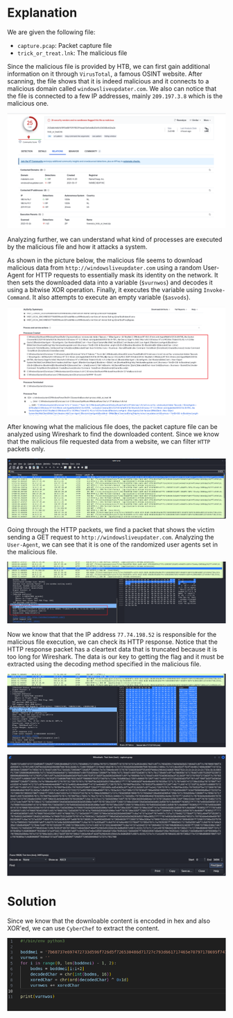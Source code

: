 # Explanation
We are given the following file:
* `capture.pcap`: Packet capture file
* `trick_or_treat.lnk`: The malicious file

Since the malicious file is provided by HTB, we can first gain additional information on it through `VirusTotal`, a famous OSINT website. After scanning, the file shows that it is indeed malicious and it connects to a malicious domain called `windowsliveupdater.com`. We also can notice that the file is connected to a few IP addresses, mainly `209.197.3.8` which is the malicious one.

<p align='center'>
  <img src='/images/ctf2.png' alt="VirusTotal">
</p>

Analyzing further, we can understand what kind of processes are executed by the malicious file and how it attacks a system.

As shown in the picture below, the malicious file seems to download malicious data from `http://windowsliveupdater.com` using a random User-Agent for HTTP requests to essentially mask its identity on the network. It then sets the downloaded data into a variable (`$vurnwos`) and decodes it using a bitwise XOR operation. Finally, it executes the variable using `Invoke-Command`. It also attempts to execute an empty variable (`$asvods`).

<p align='center'>
  <img src='/images/ctf3.png' alt="Process">
</p>

After knowing what the malicious file does, the packet capture file can be analyzed using Wireshark to find the downloaded content. Since we know that the malicious file requested data from a website, we can filter `HTTP` packets only.

<p align='center'>
  <img src='/images/ctf4.png' alt="Wireshark">
</p>

Going through the HTTP packets, we find a packet that shows the victim sending a GET request to `http://windowsliveupdater.com`. Analyzing the `User-Agent`, we can see that it is one of the randomized user agents set in the malicious file.

<p align='center'>
  <img src='/images/ctf5.png' alt="Wireshark2">
</p>

Now we know that that the IP address `77.74.198.52` is responsible for the malicious file execution, we can check its HTTP response. Notice that the HTTP response packet has a cleartext data that is truncated because it is too long for Wireshark. The data is our key to getting the flag and it must be extracted using the decoding method specified in the malicious file.

<p align='center'>
  <img src='/images/ctf6.png' alt="Wireshark3">
</p>

<p align='center'>
  <img src='/images/ctf7.png' alt="datapacket">
</p>

# Solution
Since we know that the downloable content is encoded in hex and also XOR'ed, we can use `CyberChef` to extract the content.

<p align='center'>
  <img src='/images/ctf9.png' alt="flag">
</p>
